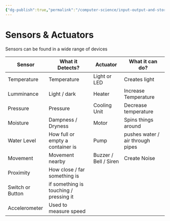 ```yaml
---
{"dg-publish":true,"permalink":"/computer-science/input-output-and-storage/sensors-and-actuators/","dgHomeLink":true,"dgPassFrontmatter":false}
---
```


# Sensors & Actuators

Sensors can be found in a wide range of devices


| Sensor | What it Detects? | Actuator | What it can do? |
| --- | --- | --- | --- |
| Temperature | Temperature | Light or LED | Creates light |
| Lumminance | Light / dark | Heater | Increase Temperature |
| Pressure | Pressure | Cooling Unit | Decrease temperature |
| Moisture | Dampness / Dryness | Motor | Spins things around |
| Water Level | How full or empty a container is | Pump | pushes water / air through pipes |
| Movement | Movement nearby | Buzzer / Bell / Siren | Create Noise |
| Proximity | How close / far something is |  |  |
| Switch or Button | if something is touching / pressing it |  |  |
| Accelerometer | Used to measure speed | 
